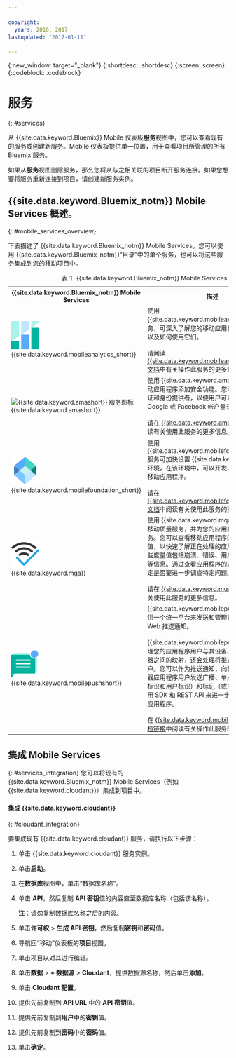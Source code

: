 ```yaml
---

copyright:
  years: 2016, 2017
lastupdated: "2017-01-11"

---
```

{:new_window: target="_blank"}
{:shortdesc: .shortdesc}
{:screen:.screen}
{:codeblock: .codeblock}

# 服务
{: #services}

从 {{site.data.keyword.Bluemix}} Mobile 仪表板**服务**视图中，您可以查看现有的服务或创建新服务。Mobile 仪表板提供单一位置，用于查看项目所管理的所有 Bluemix 服务。  

如果从**服务**视图删除服务，那么您将从与之相关联的项目断开服务连接。如果您想要将服务重新连接到项目，请创建新服务实例。

## {{site.data.keyword.Bluemix_notm}} Mobile Services 概述。
{: #mobile_services_overview}

下表描述了 {{site.data.keyword.Bluemix_notm}} Mobile Services。您可以使用 {{site.data.keyword.Bluemix_notm}}“目录”中的单个服务，也可以将这些服务集成到您的移动项目中。

<table summary="此表描述了 {{site.data.keyword.Bluemix_notm}} Mobile Services，并提供了服务文档的链接">
<caption>表 1. {{site.data.keyword.Bluemix_notm}} Mobile Services</caption>
<th>{{site.data.keyword.Bluemix_notm}} Mobile Services</th>
<th>描述</th>
<tr>
<td> <img src="images/mobile_analytics_icon.png" alt="{{site.data.keyword.mobileanalytics_short}} 图标"><br/>{{site.data.keyword.mobileanalytics_short}}</td>
<td valign="top">使用 {{site.data.keyword.mobileanalytics_full}} 服务，可深入了解您的移动应用程序的性能如何，以及如何使用它们。<br/><br/>
请阅读 <a href="/docs/services/mobileanalytics/index.html" alt="{{site.data.keyword.mobileanalytics_short}} 文档链接">{{site.data.keyword.mobileanalytics_short}} 文档</a>中有关操作此服务的更多信息。
</td>
</tr>
<tr>
<td><img src="images/authentication_icon
.png" alt="{{site.data.keyword.amashort}} 服务图标"><br/>{{site.data.keyword.amashort}}</td>
<td valign="top">使用 {{site.data.keyword.amafull}} 服务可向移动应用程序添加安全功能。您可以配置客户机认证和身份提供者，以便用户可以使用自己现有的 Google 或 Facebook 帐户登录到应用程序。<br/><br/>
请在 <a href="/docs/services/mobileaccess/index.html" alt="{{site.data.keyword.amashort}} 文档链接">{{site.data.keyword.amashort}} 文档</a>中阅读有关使用此服务的更多信息。</td>
</tr>
<tr>
<td><img src="images/MFPFoundation_icon.png" alt="{{site.data.keyword.mobilefoundation_short}} 服务图标"><br/> {{site.data.keyword.mobilefoundation_short}}</td>
<td valign="top">使用 {{site.data.keyword.mobilefoundation_long}} 服务可加快设置 {{site.data.keyword.mfp_full}} 环境，在该环境中，可以开发、测试和使用企业移动应用程序。<br/><br/>
请在 <a href="/docs/services/mobilefoundation/index.html" alt="{{site.data.keyword.mobilefoundation_short}} 文档链接">{{site.data.keyword.mobilefoundation_short}} 文档</a>中阅读有关使用此服务的更多信息。</td>
</tr>
<tr>
<td><img src="images/mqa_icon.png" alt="{{site.data.keyword.mqa}} 服务图标"><br/>{{site.data.keyword.mqa}}</td>
<td valign="top">使用 {{site.data.keyword.mqafull}} 服务可发现移动质量服务，并为您的应用程序设置这些服务。您可以查看移动应用程序的高级别质量度量值，以快速了解正在处理的应用程序的问题。这些度量值包括崩溃、错误、用户反馈和用户观点等信息。通过查看应用程序的这些信息，可以确定是否要进一步调查特定问题。<br/><br/>
请在 <a href="/docs/services/MobileQualityAssurance/index.html" alt="{{site.data.keyword.mqa}} 文档链接">{{site.data.keyword.mqa}} 文档</a>中阅读有关使用此服务的更多信息。</td>
</tr>
<tr>
<td><img src="images/push_icon.png" alt="{{site.data.keyword.mobilepushshort}} 服务图标"><br/>{{site.data.keyword.mobilepushshort}}</td>
<td valign="top">{{site.data.keyword.mobilepushfull}} 服务提供一个统一平台来发送和管理针对平台的移动和 Web 推送通知。
<br/><br/>
{{site.data.keyword.mobilepushshort}} 会管理您的应用程序用户与其设备、设备平台和浏览器之间的映射，还会处理将推送通知派送给用户。您可以作为推送通知，向移动和Web 浏览器应用程序用户发送广播、单点广播（基于设备标识和用户标识）和标记（或主题）。还可以使用 SDK 和 REST API 来进一步开发您的客户机应用程序。<br/><br/>
在 <a href="/docs/services/mobilepush/index.html" alt="{{site.data.keyword.mobilepushshort}} 文档链接">{{site.data.keyword.mobilepushshort}} 文档链接</a>中阅读有关操作此服务的更多信息。</td>
</table>

## 集成 Mobile Services
{: #services_integration}
您可以将现有的 {{site.data.keyword.Bluemix_notm}} Mobile Services（例如 {{site.data.keyword.cloudant}}）集成到项目中。


#### 集成 {{site.data.keyword.cloudant}}
{: #cloudant_integration}

要集成现有 {{site.data.keyword.cloudant}} 服务，请执行以下步骤：

1. 单击 {{site.data.keyword.cloudant}} 服务实例。
2. 单击**启动**。
3. 在**数据库**视图中，单击“数据库名称”。
4. 单击 **API**，然后复制 **API 密钥**值的内容直至数据库名称（包括该名称）。

   **注**：请勿复制数据库名称之后的内容。

5. 单击**许可权** > **生成 API 密钥**，然后复制**密钥**和**密码**值。
6. 导航回“移动”仪表板的**项目**视图。
7. 单击项目以对其进行编辑。
8. 单击**数据** > **+ 数据源** > **Cloudant**，提供数据源名称，然后单击**添加**。
9. 单击 **Cloudant 配置**。
10. 提供先前复制到 **API URL** 中的 **API 密钥**值。
11. 提供先前复制到**用户**中的**密钥**值。
12. 提供先前复制到**密码**中的**密码**值。
13. 单击**确定**。
